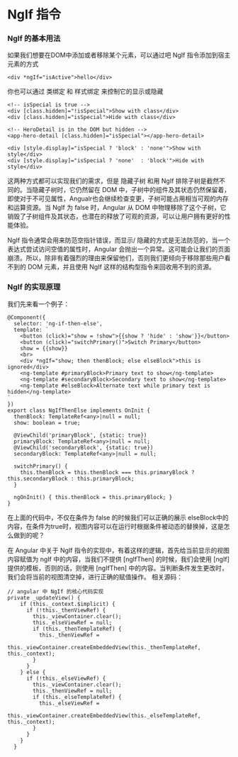 # NgIf 指令

### NgIf 的基本用法

如果我们想要在DOM中添加或者移除某个元素，可以通过吧 NgIf 指令添加到宿主元素的方式

    <div *ngIf="isActive">hello</div>

你也可以通过 类绑定 和 样式绑定 来控制它的显示或隐藏

    <!-- isSpecial is true -->
    <div [class.hidden]="!isSpecial">Show with class</div>
    <div [class.hidden]="isSpecial">Hide with class</div>
    
    <!-- HeroDetail is in the DOM but hidden -->
    <app-hero-detail [class.hidden]="isSpecial"></app-hero-detail>
    
    <div [style.display]="isSpecial ? 'block' : 'none'">Show with style</div>
    <div [style.display]="isSpecial ? 'none'  : 'block'">Hide with style</div>

这两种方式都可以实现我们的需求，但是 隐藏子树 和用 NgIf 排除子树是截然不同的。当隐藏子树时，它仍然留在 DOM 中，子树中的组件及其状态仍然保留着，即使对于不可见属性，Angualr也会继续检查变更，子树可能占用相当可观的内存和运算资源。当 NgIf 为 false 时，Angular 从 DOM 中物理移除了这个子树，它销毁了子树组件及其状态，也潜在的释放了可观的资源，可以让用户拥有更好的性能体验。

 NgIf 指令通常会用来防范空指针错误，而显示/ 隐藏的方式是无法防范的，当一个表达式尝试访问空值的属性时，Angular 会抛出一个异常。这可能会让我们的页面崩溃。所以，除非有着强烈的理由来保留他们，否则我们更倾向于移除那些用户看不到的 DOM 元素，并且使用 NgIf 这样的结构型指令来回收用不到的资源。

### NgIf 的实现原理

我们先来看一个例子：

    @Component({
      selector: 'ng-if-then-else',
      template: `
        <button (click)="show = !show">{{show ? 'hide' : 'show'}}</button>
        <button (click)="switchPrimary()">Switch Primary</button>
        show = {{show}}
        <br>
        <div *ngIf="show; then thenBlock; else elseBlock">this is ignored</div>
        <ng-template #primaryBlock>Primary text to show</ng-template>
        <ng-template #secondaryBlock>Secondary text to show</ng-template>
        <ng-template #elseBlock>Alternate text while primary text is hidden</ng-template>
    `
    })
    export class NgIfThenElse implements OnInit {
      thenBlock: TemplateRef<any>|null = null;
      show: boolean = true;
     
      @ViewChild('primaryBlock', {static: true})
      primaryBlock: TemplateRef<any>|null = null;
      @ViewChild('secondaryBlock', {static: true})
      secondaryBlock: TemplateRef<any>|null = null;
     
      switchPrimary() {
        this.thenBlock = this.thenBlock === this.primaryBlock ? this.secondaryBlock : this.primaryBlock;
      }
     
      ngOnInit() { this.thenBlock = this.primaryBlock; }
    }
在上面的代码中，不仅在条件为 false 的时候我们可以正确的展示 elseBlock中的内容，在条件为true时，视图内容可以在运行时根据条件被动态的替换掉，这是怎么做到的呢？

在 Angular 中关于 NgIf 指令的实现中，有着这样的逻辑，首先给当前显示的视图内容赋值为 ngIf 中的内容，当我们不提供 [ngIfThen] 的时候，我们会使用 [ngIf] 提供的模板，否则的话，则使用 [ngIfThen] 中的内容。当判断条件发生更改时，我们会将当前的视图清空掉，进行正确的赋值操作。
相关源码：

    // angular 中 NgIf 的核心代码实现
    private _updateView() {
        if (this._context.$implicit) {
          if (!this._thenViewRef) {
            this._viewContainer.clear();
            this._elseViewRef = null;
            if (this._thenTemplateRef) {
              this._thenViewRef =
                  this._viewContainer.createEmbeddedView(this._thenTemplateRef, this._context);
            }
          }
        } else {
          if (!this._elseViewRef) {
            this._viewContainer.clear();
            this._thenViewRef = null;
            if (this._elseTemplateRef) {
              this._elseViewRef =
                  this._viewContainer.createEmbeddedView(this._elseTemplateRef, this._context);
            }
          }
        }
      }